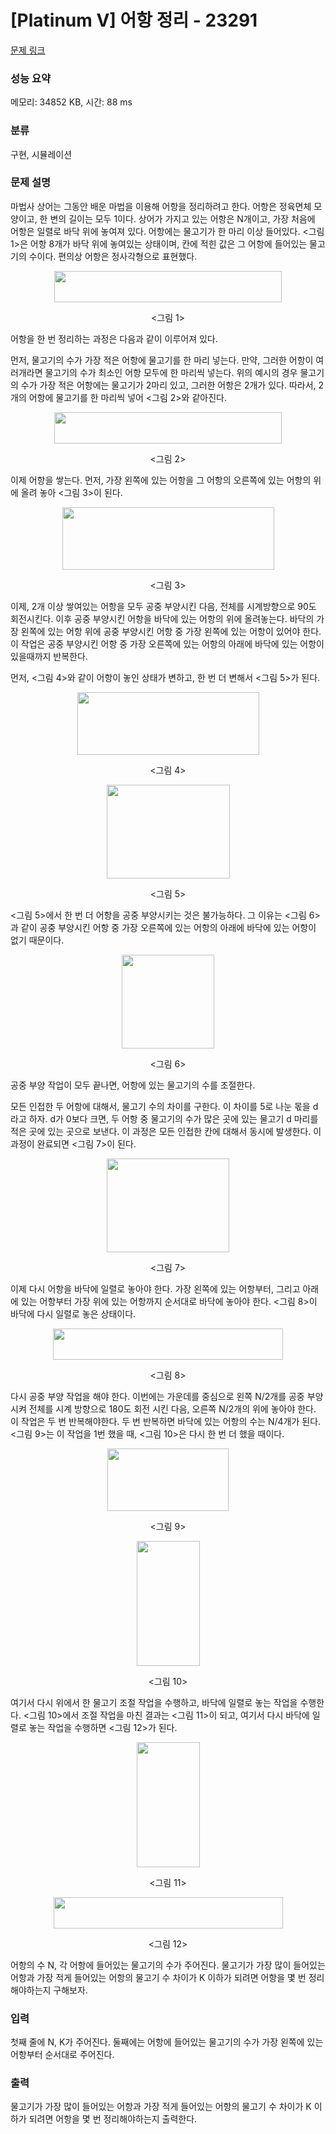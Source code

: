 # [Platinum V] 어항 정리 - 23291 

[문제 링크](https://www.acmicpc.net/problem/23291) 

### 성능 요약

메모리: 34852 KB, 시간: 88 ms

### 분류

구현, 시뮬레이션

### 문제 설명

<p>마법사 상어는 그동안 배운 마법을 이용해 어항을 정리하려고 한다. 어항은 정육면체 모양이고, 한 변의 길이는 모두 1이다. 상어가 가지고 있는 어항은 N개이고, 가장 처음에 어항은 일렬로 바닥 위에 놓여져 있다. 어항에는 물고기가 한 마리 이상 들어있다. <그림 1>은 어항 8개가 바닥 위에 놓여있는 상태이며, 칸에 적힌 값은 그 어항에 들어있는 물고기의 수이다. 편의상 어항은 정사각형으로 표현했다.</p>

<p style="text-align: center;"><img alt="" src="https://upload.acmicpc.net/d4a3451b-498a-4242-ad64-20695601733b/-/preview/" style="width: 364px; height: 50px;"></p>

<p style="text-align: center;"><그림 1></p>

<p>어항을 한 번 정리하는 과정은 다음과 같이 이루어져 있다.</p>

<p>먼저, 물고기의 수가 가장 적은 어항에 물고기를 한 마리 넣는다. 만약, 그러한 어항이 여러개라면 물고기의 수가 최소인 어항 모두에 한 마리씩 넣는다. 위의 예시의 경우 물고기의 수가 가장 적은 어항에는 물고기가 2마리 있고, 그러한 어항은 2개가 있다. 따라서, 2개의 어항에 물고기를 한 마리씩 넣어 <그림 2>와 같아진다.</p>

<p style="text-align: center;"><img alt="" src="https://upload.acmicpc.net/604a6337-63c4-44dd-bb30-b33d87d95738/-/preview/" style="width: 364px; height: 50px;"></p>

<p style="text-align: center;"><그림 2></p>

<p>이제 어항을 쌓는다. 먼저, 가장 왼쪽에 있는 어항을 그 어항의 오른쪽에 있는 어항의 위에 올려 놓아 <그림 3>이 된다.</p>

<p style="text-align: center;"><img alt="" src="https://upload.acmicpc.net/a66c6444-c761-4eab-a075-03f36f1d1a10/-/preview/" style="width: 339px; height: 100px;"></p>

<p style="text-align: center;"><그림 3></p>

<p>이제, 2개 이상 쌓여있는 어항을 모두 공중 부양시킨 다음, 전체를 시계방향으로 90도 회전시킨다. 이후 공중 부양시킨 어항을 바닥에 있는 어항의 위에 올려놓는다. 바닥의 가장 왼쪽에 있는 어항 위에 공중 부양시킨 어항 중 가장 왼쪽에 있는 어항이 있어야 한다. 이 작업은 공중 부양시킨 어항 중 가장 오른쪽에 있는 어항의 아래에 바닥에 있는 어항이 있을때까지 반복한다.</p>

<p>먼저, <그림 4>와 같이 어항이 놓인 상태가 변하고, 한 번 더 변해서 <그림 5>가 된다.</p>

<p style="text-align: center;"><img alt="" src="https://upload.acmicpc.net/35deec6b-619e-4632-9734-fa776baa3dcc/-/preview/" style="width: 291px; height: 100px;"></p>

<p style="text-align: center;"><그림 4></p>

<p style="text-align: center;"><img alt="" src="https://upload.acmicpc.net/dee1836d-7228-4b84-a790-e83e680d3629/-/preview/" style="width: 197px; height: 150px;"></p>

<p style="text-align: center;"><그림 5></p>

<p><그림 5>에서 한 번 더 어항을 공중 부양시키는 것은 불가능하다. 그 이유는 <그림 6>과 같이 공중 부양시킨 어항 중 가장 오른쪽에 있는 어항의 아래에 바닥에 있는 어항이 없기 때문이다.</p>

<p style="text-align: center;"><img alt="" src="https://upload.acmicpc.net/0313d234-d449-4bc8-b7f0-192bf644b982/-/preview/" style="width: 148px; height: 150px;"></p>

<p style="text-align: center;"><그림 6></p>

<p>공중 부양 작업이 모두 끝나면, 어항에 있는 물고기의 수를 조절한다.</p>

<p>모든 인접한 두 어항에 대해서, 물고기 수의 차이를 구한다. 이 차이를 5로 나눈 몫을 d라고 하자. d가 0보다 크면, 두 어항 중 물고기의 수가 많은 곳에 있는 물고기 d 마리를 적은 곳에 있는 곳으로 보낸다. 이 과정은 모든 인접한 칸에 대해서 동시에 발생한다. 이 과정이 완료되면 <그림 7>이 된다.</p>

<p style="text-align: center;"><img alt="" src="https://upload.acmicpc.net/eba5a1f9-9cd7-40a3-9ac8-cd63c2017688/-/preview/" style="width: 196px; height: 150px;"></p>

<p style="text-align: center;"><그림 7></p>

<p>이제 다시 어항을 바닥에 일렬로 놓아야 한다. 가장 왼쪽에 있는 어항부터, 그리고 아래에 있는 어항부터 가장 위에 있는 어항까지 순서대로 바닥에 놓아야 한다. <그림 8>이 바닥에 다시 일렬로 놓은 상태이다.</p>

<p style="text-align: center;"><img alt="" src="https://upload.acmicpc.net/3e2a5fb2-fc71-46a4-9e3d-29fc1085e375/-/preview/" style="width: 368px; height: 50px;"></p>

<p style="text-align: center;"><그림 8></p>

<p>다시 공중 부양 작업을 해야 한다. 이번에는 가운데를 중심으로 왼쪽 N/2개를 공중 부양시켜 전체를 시계 방향으로 180도 회전 시킨 다음, 오른쪽 N/2개의 위에 놓아야 한다. 이 작업은 두 번 반복해야한다. 두 번 반복하면 바닥에 있는 어항의 수는 N/4개가 된다. <그림 9>는 이 작업을 1번 했을 때, <그림 10>은 다시 한 번 더 했을 때이다.</p>

<p style="text-align: center;"><img alt="" src="https://upload.acmicpc.net/9288996d-9194-48df-a410-3f633f0ba232/-/preview/" style="width: 194px; height: 100px;"></p>

<p style="text-align: center;"><그림 9></p>

<p style="text-align: center;"><img alt="" src="https://upload.acmicpc.net/a4ec5dca-a846-4dd3-91bf-960544df6fb9/-/preview/" style="width: 101px; height: 200px;"></p>

<p style="text-align: center;"><그림 10></p>

<p>여기서 다시 위에서 한 물고기 조절 작업을 수행하고, 바닥에 일렬로 놓는 작업을 수행한다. <그림 10>에서 조절 작업을 마친 결과는 <그림 11>이 되고, 여기서 다시 바닥에 일렬로 놓는 작업을 수행하면 <그림 12>가 된다.</p>

<p style="text-align: center;"><img alt="" src="https://upload.acmicpc.net/058e0bc7-cdd4-474f-9117-bf5c388f5d04/-/preview/" style="width: 101px; height: 200px;"></p>

<p style="text-align: center;"><그림 11></p>

<p style="text-align: center;"><img alt="" src="https://upload.acmicpc.net/37be6d49-8ced-4aab-a3b7-c3a595780293/-/preview/" style="width: 367px; height: 50px;"></p>

<p style="text-align: center;"><그림 12></p>

<p>어항의 수 N, 각 어항에 들어있는 물고기의 수가 주어진다. 물고기가 가장 많이 들어있는 어항과 가장 적게 들어있는 어항의 물고기 수 차이가 K 이하가 되려면 어항을 몇 번 정리해야하는지 구해보자.</p>

### 입력 

 <p>첫째 줄에 N, K가 주어진다. 둘째에는 어항에 들어있는 물고기의 수가 가장 왼쪽에 있는 어항부터 순서대로 주어진다.</p>

### 출력 

 <p> 물고기가 가장 많이 들어있는 어항과 가장 적게 들어있는 어항의 물고기 수 차이가 K 이하가 되려면 어항을 몇 번 정리해야하는지 출력한다.</p>

